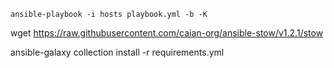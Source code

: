 `ansible-playbook -i hosts playbook.yml -b -K`

 wget https://raw.githubusercontent.com/caian-org/ansible-stow/v1.2.1/stow


ansible-galaxy collection install -r requirements.yml
